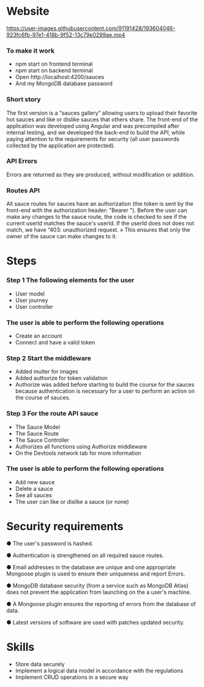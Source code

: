 # Website
https://user-images.githubusercontent.com/91191428/193604046-923fc6fb-97e1-418b-9f52-13c79e0299ae.mp4

### To make it work ###
- npm start on frontend terminal
- npm start on backend terminal
- Open http://localhost:4200/sauces
- And my MongoDB database password

### Short story ###
The first version is a “sauces gallery” allowing users to upload their favorite hot sauces and like or dislike sauces that others share. The front-end of the application was developed using Angular and was precompiled after internal testing, and we developed the back-end to build the API, while paying attention to the requirements for security (all user passwords collected by the application are protected).

### API Errors ###
Errors are returned as they are produced, without modification or addition.

### Routes API ###
All sauce routes for sauces have an authorization (the token is sent by the front-end with the authorization header: "Bearer <token>"). Before the user can make any changes to the sauce route, the code is checked to see if the current userId matches the sauce's userId. If the userId does not does not match, we have “403: unauthorized request. » This ensures that only the owner of the sauce can make changes to it.

# Steps

### Step 1 The following elements for the user ###
- User model
- User journey
- User controller
  
### The user is able to perform the following operations ###
- Create an account 
- Connect and have a valid token
  
### Step 2 Start the middleware ###
- Added multer for images
- Added authorize for token validation
- Authorize was added before starting to build the course for the sauces because authentication is necessary for a user to perform an action on the course of sauces.
  
### Step 3 For the route API sauce ###
- The Sauce Model
- The Sauce Route
- The Sauce Controller
- Authorizes all functions using Authorize middleware
- On the Devtools network tab for more information

### The user is able to perform the following operations ###
- Add new sauce
- Delete a sauce
- See all sauces
- The user can like or dislike a sauce (or
none)

# Security requirements 

● The user's password is hashed.

● Authentication is strengthened on all required sauce routes.

● Email addresses in the database are unique and one appropriate Mongoose plugin is used to ensure their uniqueness and report Errors.

● MongoDB database security (from a service such as MongoDB Atlas) does not prevent the application from launching on the a user's machine.

● A Mongoose plugin ensures the reporting of errors from the database of data.

● Latest versions of software are used with patches updated security.

# Skills
- Store data securely
- Implement a logical data model in accordance with the regulations
- Implement CRUD operations in a secure way

